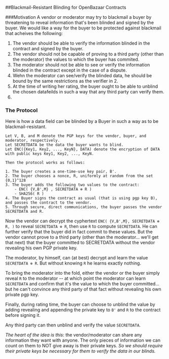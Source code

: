 ##Blackmail-Resistant Blinding for OpenBazaar Contracts

###Motivation
A vendor or moderator may try to blackmail a buyer by threatening to reveal information that's been blinded and signed by the buyer. We would like a way for the buyer to be protected against blackmail that acheives the following:

1. The vendor should be able to verify the information blinded in the contract and signed by the buyer.
2. The vendor should not be capable of proving to a third party (other than the moderator) the values to which the buyer has commited.
3. The moderator should not be able to see or verify the information blinded in the contract except in the case of a dispute.
4. Wehn the moderator can see/verify the blinded data, he should be bound by the same restrictions as the verifier in 2.
5. At the time of writing her rating, the buyer ought to be able to unblind the chosen datafeilds in such a way that any third party can verify them.
6. 
### The Protocol

Here is how a data field can be blinded by a Buyer in such a way as to be blackmail-resistant.

```
Let V, B, and M denote the PGP keys for the vendor, buyer, and moderator, respectively.
Let SECRETDATA be the data the buyer wants to blind.
Let ENC({Key1, Key2, ..., KeyN}, DATA) denote the encryption of DATA with public keys Key1, Key2, ..., KeyN.

Then the protocol works as follows:

1. The buyer creates a one-time-use key pair, B'.
2. The buyer chooses a nonce, R, uniformly at random from the set {0,1}^128
3. The buyer adds the following two values to the contract:
	- ENC( {V,B',M} , SECRETDATA ⊕ R )
	- SHA256( R )
4. The Buyer signs the contract as usual (that is using pgp key B), and passes the contract to the vendor.
5. Through secure, direct communications, the buyer passes the vendor SECRETDATA and R.
```

Now the vendor can decrypt the cyphertext ` ENC( {V,B',M}, SECRETDATA ⊕ R, ) ` to reveal ` SECRETDATA ⊕ R `, then use `R` to compute `SECRETDATA`. He can further verify that the buyer did in fact commit to these values. But the vendor cannot prove to a third party (other than the moderator... we'll get that next) that the buyer committed to SECRETDATA without the vendor revealing his own PGP private key.

The moderator, by himself, can (at best) decrypt and learn the value `SECRETDATA ⊕ R`. But without knowing `R` he learns exactly nothing.

To bring the moderator into the fold, either the vendor or the buyer simply reveal `R` to the moderator -- at which point the moderator can learn `SECRETDATA` and confirm that it's the value to which the buyer committed... but he can't convince any third party of that fact without revealing his own private pgp key.

Finally, during rating time, the buyer can choose to unblind the value by adding revealing and appending the private key to `B'` and `R` to the contract before signing it.

Any third party can then unblind and verify the value `SECRETDATA`.

*The heart of the idea is this*: the vendor/moderator can share any information they want with anyone. The only pieces of information we can count on them to NOT give away is their private keys. _So we should require their private keys be necessary for them to verify the data in our blinds._
